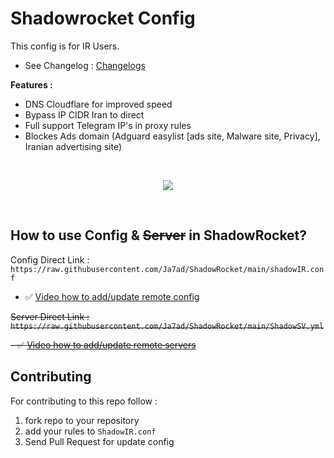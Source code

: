 # Shadowrocket Config

This config is for IR Users.

- See Changelog : [Changelogs](/CHANGELOG.md)

**Features :**

- DNS Cloudflare for improved speed
- Bypass IP CIDR Iran to direct 
- Full support Telegram IP's in proxy rules
- Blockes Ads domain (Adguard easylist [ads site, Malware site, Privacy], Iranian advertising site)

</br>
<p align='center'>
<img src="https://raw.githubusercontent.com/Ja7ad/ShadowRocket/main/img/screenshot.jpg">
</p>
</br>

## How to use Config & ~~Server~~ in ShadowRocket?

Config Direct Link : `https://raw.githubusercontent.com/Ja7ad/ShadowRocket/main/shadowIR.conf`

- ✅ [Video how to add/update remote config](https://raw.githubusercontent.com/Ja7ad/ShadowRocket/main/video/config.mp4)


~~Server Direct Link : `https://raw.githubusercontent.com/Ja7ad/ShadowRocket/main/ShadowSV.yml`~~

~~- ✅ [Video how to add/update remote servers](https://raw.githubusercontent.com/Ja7ad/ShadowRocket/main/video/server.mp4)~~


## Contributing

For contributing to this repo follow :

1. fork repo to your repository
2. add your rules to `ShadowIR.conf`
3. Send Pull Request for update config
